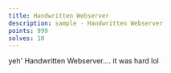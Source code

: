 ```yaml
---
title: Handwritten Webserver
description: sample - Handwritten Webserver
points: 999
solves: 10
---
```


yeh' Handwritten Webserver.... it was hard lol
